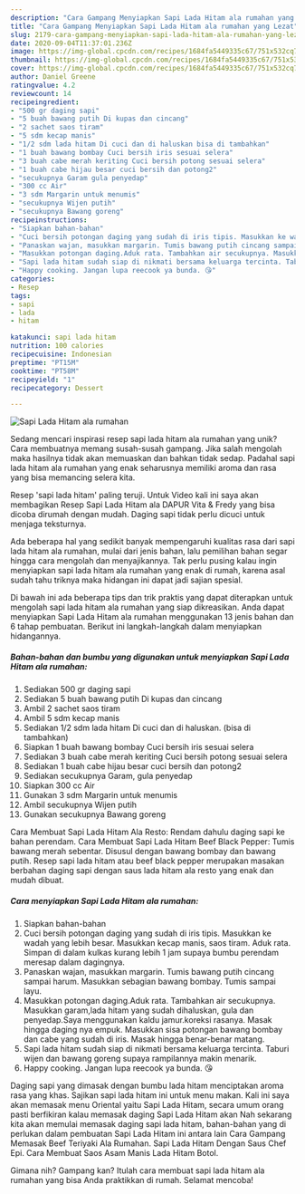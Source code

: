 ```yaml
---
description: "Cara Gampang Menyiapkan Sapi Lada Hitam ala rumahan yang Lezat"
title: "Cara Gampang Menyiapkan Sapi Lada Hitam ala rumahan yang Lezat"
slug: 2179-cara-gampang-menyiapkan-sapi-lada-hitam-ala-rumahan-yang-lezat
date: 2020-09-04T11:37:01.236Z
image: https://img-global.cpcdn.com/recipes/1684fa5449335c67/751x532cq70/sapi-lada-hitam-ala-rumahan-foto-resep-utama.jpg
thumbnail: https://img-global.cpcdn.com/recipes/1684fa5449335c67/751x532cq70/sapi-lada-hitam-ala-rumahan-foto-resep-utama.jpg
cover: https://img-global.cpcdn.com/recipes/1684fa5449335c67/751x532cq70/sapi-lada-hitam-ala-rumahan-foto-resep-utama.jpg
author: Daniel Greene
ratingvalue: 4.2
reviewcount: 14
recipeingredient:
- "500 gr daging sapi"
- "5 buah bawang putih Di kupas dan cincang"
- "2 sachet saos tiram"
- "5 sdm kecap manis"
- "1/2 sdm lada hitam Di cuci dan di haluskan bisa di tambahkan"
- "1 buah bawang bombay Cuci bersih iris sesuai selera"
- "3 buah cabe merah keriting Cuci bersih potong sesuai selera"
- "1 buah cabe hijau besar cuci bersih dan potong2"
- "secukupnya Garam gula penyedap"
- "300 cc Air"
- "3 sdm Margarin untuk menumis"
- "secukupnya Wijen putih"
- "secukupnya Bawang goreng"
recipeinstructions:
- "Siapkan bahan-bahan"
- "Cuci bersih potongan daging yang sudah di iris tipis. Masukkan ke wadah yang lebih besar. Masukkan kecap manis, saos tiram. Aduk rata. Simpan di dalam kulkas kurang lebih 1 jam supaya bumbu perendam meresap dalam dagingnya."
- "Panaskan wajan, masukkan margarin. Tumis bawang putih cincang sampai harum. Masukkan sebagian bawang bombay. Tumis sampai layu."
- "Masukkan potongan daging.Aduk rata. Tambahkan air secukupnya. Masukkan garam,lada hitam yang sudah dihaluskan, gula dan penyedap.Saya menggunakan kaldu jamur.koreksi rasanya. Masak hingga daging nya empuk. Masukkan sisa potongan bawang bombay dan cabe yang sudah di iris. Masak hingga benar-benar matang."
- "Sapi lada hitam sudah siap di nikmati bersama keluarga tercinta. Taburi wijen dan bawang goreng supaya rampilannya makin menarik."
- "Happy cooking. Jangan lupa reecook ya bunda. 😘"
categories:
- Resep
tags:
- sapi
- lada
- hitam

katakunci: sapi lada hitam 
nutrition: 100 calories
recipecuisine: Indonesian
preptime: "PT15M"
cooktime: "PT58M"
recipeyield: "1"
recipecategory: Dessert

---
```



![Sapi Lada Hitam ala rumahan](https://img-global.cpcdn.com/recipes/1684fa5449335c67/751x532cq70/sapi-lada-hitam-ala-rumahan-foto-resep-utama.jpg)

Sedang mencari inspirasi resep sapi lada hitam ala rumahan yang unik? Cara membuatnya memang susah-susah gampang. Jika salah mengolah maka hasilnya tidak akan memuaskan dan bahkan tidak sedap. Padahal sapi lada hitam ala rumahan yang enak seharusnya memiliki aroma dan rasa yang bisa memancing selera kita.

Resep &#39;sapi lada hitam&#39; paling teruji. Untuk Video kali ini saya akan membagikan Resep Sapi Lada Hitam ala DAPUR Vita &amp; Fredy yang bisa dicoba dirumah dengan mudah. Daging sapi tidak perlu dicuci untuk menjaga teksturnya.

Ada beberapa hal yang sedikit banyak mempengaruhi kualitas rasa dari sapi lada hitam ala rumahan, mulai dari jenis bahan, lalu pemilihan bahan segar hingga cara mengolah dan menyajikannya. Tak perlu pusing kalau ingin menyiapkan sapi lada hitam ala rumahan yang enak di rumah, karena asal sudah tahu triknya maka hidangan ini dapat jadi sajian spesial.


Di bawah ini ada beberapa tips dan trik praktis yang dapat diterapkan untuk mengolah sapi lada hitam ala rumahan yang siap dikreasikan. Anda dapat menyiapkan Sapi Lada Hitam ala rumahan menggunakan 13 jenis bahan dan 6 tahap pembuatan. Berikut ini langkah-langkah dalam menyiapkan hidangannya.

<!--inarticleads1-->

##### Bahan-bahan dan bumbu yang digunakan untuk menyiapkan Sapi Lada Hitam ala rumahan:

1. Sediakan 500 gr daging sapi
1. Sediakan 5 buah bawang putih Di kupas dan cincang
1. Ambil 2 sachet saos tiram
1. Ambil 5 sdm kecap manis
1. Sediakan 1/2 sdm lada hitam Di cuci dan di haluskan. (bisa di tambahkan)
1. Siapkan 1 buah bawang bombay Cuci bersih iris sesuai selera
1. Sediakan 3 buah cabe merah keriting Cuci bersih potong sesuai selera
1. Sediakan 1 buah cabe hijau besar cuci bersih dan potong2
1. Sediakan secukupnya Garam, gula penyedap
1. Siapkan 300 cc Air
1. Gunakan 3 sdm Margarin untuk menumis
1. Ambil secukupnya Wijen putih
1. Gunakan secukupnya Bawang goreng


Cara Membuat Sapi Lada Hitam Ala Resto: Rendam dahulu daging sapi ke bahan perendam. Cara Membuat Sapi Lada Hitam Beef Black Pepper: Tumis bawang merah sebentar. Disusul dengan bawang bombay dan bawang putih. Resep sapi lada hitam atau beef black pepper merupakan masakan berbahan daging sapi dengan saus lada hitam ala resto yang enak dan mudah dibuat. 

<!--inarticleads2-->

##### Cara menyiapkan Sapi Lada Hitam ala rumahan:

1. Siapkan bahan-bahan
1. Cuci bersih potongan daging yang sudah di iris tipis. Masukkan ke wadah yang lebih besar. Masukkan kecap manis, saos tiram. Aduk rata. Simpan di dalam kulkas kurang lebih 1 jam supaya bumbu perendam meresap dalam dagingnya.
1. Panaskan wajan, masukkan margarin. Tumis bawang putih cincang sampai harum. Masukkan sebagian bawang bombay. Tumis sampai layu.
1. Masukkan potongan daging.Aduk rata. Tambahkan air secukupnya. Masukkan garam,lada hitam yang sudah dihaluskan, gula dan penyedap.Saya menggunakan kaldu jamur.koreksi rasanya. Masak hingga daging nya empuk. Masukkan sisa potongan bawang bombay dan cabe yang sudah di iris. Masak hingga benar-benar matang.
1. Sapi lada hitam sudah siap di nikmati bersama keluarga tercinta. Taburi wijen dan bawang goreng supaya rampilannya makin menarik.
1. Happy cooking. Jangan lupa reecook ya bunda. 😘


Daging sapi yang dimasak dengan bumbu lada hitam menciptakan aroma rasa yang khas. Sajikan sapi lada hitam ini untuk menu makan. Kali ini saya akan memasak menu Oriental yaitu Sapi Lada Hitam, secara umum orang pasti berfikiran kalau memasak daging Sapi Lada Hitam akan Nah sekarang kita akan memulai memasak daging sapi lada hitam, bahan-bahan yang di perlukan dalam pembuatan Sapi Lada Hitam ini antara lain  Cara Gampang Memasak Beef Teriyaki Ala Rumahan. Sapi Lada Hitam Dengan Saus Chef Epi. Cara Membuat Saos Asam Manis Lada Hitam Botol. 

Gimana nih? Gampang kan? Itulah cara membuat sapi lada hitam ala rumahan yang bisa Anda praktikkan di rumah. Selamat mencoba!
